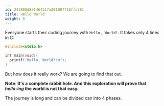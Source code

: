 ```yaml
---
id: 243880d83f464517a201007716ffc581
title: Hello World
weight: 8
---
```


Everyone starts their coding journey with `Hello, World!`. It takes only 4 lines in C:

```c {filename="hello.c"}
#include<stdio.h>

int main(void){
  printf("Hello, World!\n");
}
```

But how does it really work? We are going to find that out.

**Note: It's a complete rabbit hole. And this exploration will prove that *hello-ing* the world is not that easy.**

The journey is long and can be divided can into 4 phases.